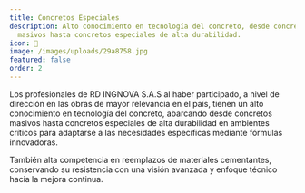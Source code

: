```yaml
---
title: Concretos Especiales
description: Alto conocimiento en tecnología del concreto, desde concretos
  masivos hasta concretos especiales de alta durabilidad.
icon: 🏢
image: /images/uploads/29a8758.jpg
featured: false
order: 2
---
```

Los profesionales de RD INGNOVA S.A.S al haber participado, a nivel de dirección en las obras de mayor relevancia en el país, tienen un alto conocimiento en tecnología del concreto, abarcando desde concretos masivos hasta concretos especiales de alta durabilidad en ambientes críticos para adaptarse a las necesidades específicas mediante fórmulas innovadoras.

También alta competencia en reemplazos de materiales cementantes, conservando su resistencia con una visión avanzada y enfoque técnico hacia la mejora continua.
